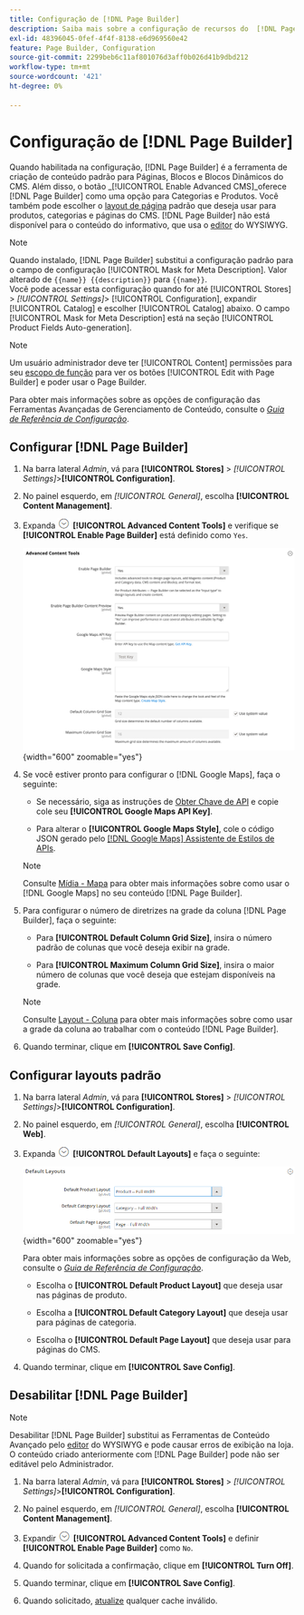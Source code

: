 ```yaml
---
title: Configuração de [!DNL Page Builder]
description: Saiba mais sobre a configuração de recursos do  [!DNL Page Builder]  no Admin para Adobe Commerce e Magento Open Source.
exl-id: 48396045-0fef-4f4f-8138-e6d969560e42
feature: Page Builder, Configuration
source-git-commit: 2299beb6c11af801076d3aff0b026d41b9dbd212
workflow-type: tm+mt
source-wordcount: '421'
ht-degree: 0%

---
```


# Configuração de [!DNL Page Builder]

Quando habilitada na configuração, [!DNL Page Builder] é a ferramenta de criação de conteúdo padrão para Páginas, Blocos e Blocos Dinâmicos do CMS. Além disso, o botão _[!UICONTROL Enable Advanced CMS]_oferece [!DNL Page Builder] como uma opção para Categorias e Produtos. Você também pode escolher o [layout de página](../content-design/page-layout.md) padrão que deseja usar para produtos, categorias e páginas do CMS. [!DNL Page Builder] não está disponível para o conteúdo do informativo, que usa o [editor](../content-design/editor.md) do WYSIWYG.

>[!NOTE]
>
>Quando instalado, [!DNL Page Builder] substitui a configuração padrão para o campo de configuração [!UICONTROL Mask for Meta Description]. Valor alterado de `{{name}} {{description}}` para `{{name}}`.
><br>
>Você pode acessar esta configuração quando for até [!UICONTROL Stores] > _[!UICONTROL Settings]_> [!UICONTROL Configuration], expandir [!UICONTROL Catalog] e escolher [!UICONTROL Catalog] abaixo. O campo [!UICONTROL Mask for Meta Description] está na seção [!UICONTROL Product Fields Auto-generation].

>[!NOTE]
>
>Um usuário administrador deve ter [!UICONTROL Content] permissões para seu [escopo de função](../systems/permissions-user-roles.md) para ver os botões [!UICONTROL Edit with Page Builder] e poder usar o Page Builder.

Para obter mais informações sobre as opções de configuração das Ferramentas Avançadas de Gerenciamento de Conteúdo, consulte o [_Guia de Referência de Configuração_](../configuration-reference/general/content-management.md).

## Configurar [!DNL Page Builder]

1. Na barra lateral _Admin_, vá para **[!UICONTROL Stores]** > _[!UICONTROL Settings]_>**[!UICONTROL Configuration]**.

1. No painel esquerdo, em _[!UICONTROL General]_, escolha **[!UICONTROL Content Management]**.

1. Expanda ![Seletor de expansão](../assets/icon-display-expand.png) **[!UICONTROL Advanced Content Tools]** e verifique se **[!UICONTROL Enable Page Builder]** está definido como `Yes`.

   ![Ferramentas avançadas de conteúdo](../configuration-reference/general/assets/content-management-advanced-content-tools.png){width="600" zoomable="yes"}

1. Se você estiver pronto para configurar o [!DNL Google Maps], faça o seguinte:

   - Se necessário, siga as instruções de [Obter Chave de API][1] e copie cole seu **[!UICONTROL Google Maps API Key]**.

   - Para alterar o **[!UICONTROL Google Maps Style]**, cole o código JSON gerado pelo [[!DNL Google Maps] Assistente de Estilos de APIs][2].

   >[!NOTE]
   >
   >Consulte [Mídia - Mapa](map.md) para obter mais informações sobre como usar o [!DNL Google Maps] no seu conteúdo [!DNL Page Builder].

1. Para configurar o número de diretrizes na grade da coluna [!DNL Page Builder], faça o seguinte:

   - Para **[!UICONTROL Default Column Grid Size]**, insira o número padrão de colunas que você deseja exibir na grade.

   - Para **[!UICONTROL Maximum Column Grid Size]**, insira o maior número de colunas que você deseja que estejam disponíveis na grade.

   >[!NOTE]
   >
   >Consulte [Layout - Coluna](column.md) para obter mais informações sobre como usar a grade da coluna ao trabalhar com o conteúdo [!DNL Page Builder].

1. Quando terminar, clique em **[!UICONTROL Save Config]**.

## Configurar layouts padrão

1. Na barra lateral _Admin_, vá para **[!UICONTROL Stores]** > _[!UICONTROL Settings]_>**[!UICONTROL Configuration]**.

1. No painel esquerdo, em _[!UICONTROL General]_, escolha **[!UICONTROL Web]**.

1. Expanda ![Seletor de expansão](../assets/icon-display-expand.png) **[!UICONTROL Default Layouts]** e faça o seguinte:

   ![Layouts padrão](../configuration-reference/general/assets/web-default-layouts.png){width="600" zoomable="yes"}

   Para obter mais informações sobre as opções de configuração da Web, consulte o [_Guia de Referência de Configuração_](../configuration-reference/general/web.md#default-layouts).

   - Escolha o **[!UICONTROL Default Product Layout]** que deseja usar nas páginas de produto.

   - Escolha a **[!UICONTROL Default Category Layout]** que deseja usar para páginas de categoria.

   - Escolha o **[!UICONTROL Default Page Layout]** que deseja usar para páginas do CMS.

1. Quando terminar, clique em **[!UICONTROL Save Config]**.

## Desabilitar [!DNL Page Builder]

>[!NOTE]
>
>Desabilitar [!DNL Page Builder] substitui as Ferramentas de Conteúdo Avançado pelo [editor](../content-design/editor.md) do WYSIWYG e pode causar erros de exibição na loja. O conteúdo criado anteriormente com [!DNL Page Builder] pode não ser editável pelo Administrador.

1. Na barra lateral _Admin_, vá para **[!UICONTROL Stores]** > _[!UICONTROL Settings]_>**[!UICONTROL Configuration]**.

1. No painel esquerdo, em _[!UICONTROL General]_, escolha **[!UICONTROL Content Management]**.

1. Expandir ![Seletor de expansão](../assets/icon-display-expand.png) **[!UICONTROL Advanced Content Tools]** e definir **[!UICONTROL Enable Page Builder]** como `No`.

1. Quando for solicitada a confirmação, clique em **[!UICONTROL Turn Off]**.

1. Quando terminar, clique em **[!UICONTROL Save Config]**.

1. Quando solicitado, [atualize](../systems/cache-management.md) qualquer cache inválido.

[1]: https://developers.google.com/maps/documentation/javascript/get-api-key
[2]: https://mapstyle.withgoogle.com/
